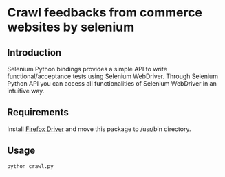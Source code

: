 # Crawl feedbacks from commerce websites by selenium

## Introduction
Selenium Python bindings provides a simple API to write functional/acceptance tests using Selenium WebDriver. Through Selenium Python API you can access all functionalities of Selenium WebDriver in an intuitive way.

## Requirements

Install [Firefox Driver](https://github.com/mozilla/geckodriver/release) and move this package to /usr/bin directory.

## Usage
```python
python crawl.py
```
